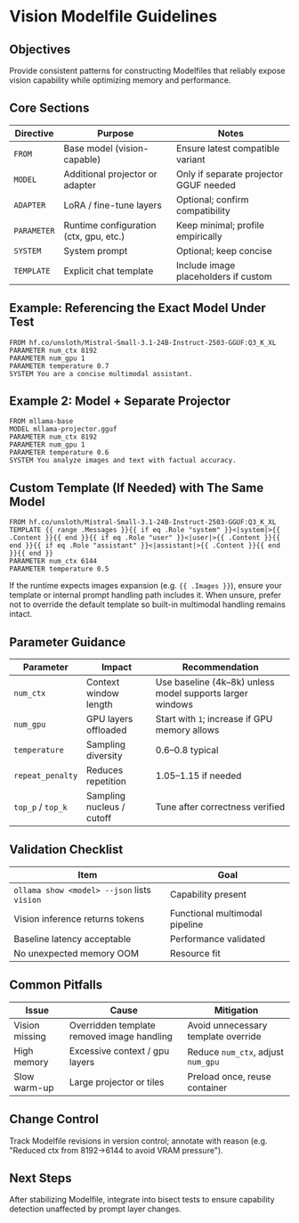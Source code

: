 # Vision Modelfile Guidelines

## Objectives
Provide consistent patterns for constructing Modelfiles that reliably expose vision capability while optimizing memory and performance.

## Core Sections
| Directive | Purpose | Notes |
| --------- | ------- | ----- |
| `FROM` | Base model (vision-capable) | Ensure latest compatible variant |
| `MODEL` | Additional projector or adapter | Only if separate projector GGUF needed |
| `ADAPTER` | LoRA / fine-tune layers | Optional; confirm compatibility |
| `PARAMETER` | Runtime configuration (ctx, gpu, etc.) | Keep minimal; profile empirically |
| `SYSTEM` | System prompt | Optional; keep concise |
| `TEMPLATE` | Explicit chat template | Include image placeholders if custom |

## Example: Referencing the Exact Model Under Test
```modelfile
FROM hf.co/unsloth/Mistral-Small-3.1-24B-Instruct-2503-GGUF:Q3_K_XL
PARAMETER num_ctx 8192
PARAMETER num_gpu 1
PARAMETER temperature 0.7
SYSTEM You are a concise multimodal assistant.
```

## Example 2: Model + Separate Projector
```modelfile
FROM mllama-base
MODEL mllama-projector.gguf
PARAMETER num_ctx 8192
PARAMETER num_gpu 1
PARAMETER temperature 0.6
SYSTEM You analyze images and text with factual accuracy.
```

## Custom Template (If Needed) with The Same Model
```modelfile
FROM hf.co/unsloth/Mistral-Small-3.1-24B-Instruct-2503-GGUF:Q3_K_XL
TEMPLATE {{ range .Messages }}{{ if eq .Role "system" }}<|system|>{{ .Content }}{{ end }}{{ if eq .Role "user" }}<|user|>{{ .Content }}{{ end }}{{ if eq .Role "assistant" }}<|assistant|>{{ .Content }}{{ end }}{{ end }}
PARAMETER num_ctx 6144
PARAMETER temperature 0.5
```
If the runtime expects images expansion (e.g. `{{ .Images }}`), ensure your template or internal prompt handling path includes it. When unsure, prefer not to override the default template so built-in multimodal handling remains intact.

## Parameter Guidance
| Parameter | Impact | Recommendation |
| --------- | ------ | -------------- |
| `num_ctx` | Context window length | Use baseline (4k–8k) unless model supports larger windows |
| `num_gpu` | GPU layers offloaded | Start with `1`; increase if GPU memory allows |
| `temperature` | Sampling diversity | 0.6–0.8 typical | 
| `repeat_penalty` | Reduces repetition | 1.05–1.15 if needed |
| `top_p` / `top_k` | Sampling nucleus / cutoff | Tune after correctness verified |

## Validation Checklist
| Item | Goal |
| ---- | ---- |
| `ollama show <model> --json` lists `vision` | Capability present |
| Vision inference returns tokens | Functional multimodal pipeline |
| Baseline latency acceptable | Performance validated |
| No unexpected memory OOM | Resource fit |

## Common Pitfalls
| Issue | Cause | Mitigation |
| ----- | ----- | ---------- |
| Vision missing | Overridden template removed image handling | Avoid unnecessary template override |
| High memory | Excessive context / gpu layers | Reduce `num_ctx`, adjust `num_gpu` |
| Slow warm-up | Large projector or tiles | Preload once, reuse container |

## Change Control
Track Modelfile revisions in version control; annotate with reason (e.g. "Reduced ctx from 8192→6144 to avoid VRAM pressure").

## Next Steps
After stabilizing Modelfile, integrate into bisect tests to ensure capability detection unaffected by prompt layer changes.
